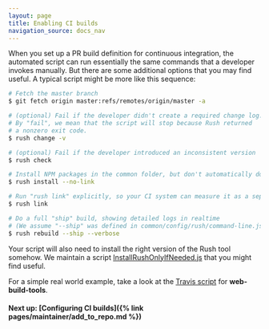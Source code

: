 ```yaml
---
layout: page
title: Enabling CI builds
navigation_source: docs_nav
---
```


When you set up a PR build definition for continuous integration, the automated script can run essentially the same commands that a developer invokes manually.  But there are some additional options that you may find useful.  A typical script might be more like this sequence:

```sh
# Fetch the master branch
$ git fetch origin master:refs/remotes/origin/master -a

# (optional) Fail if the developer didn't create a required change log.
# By "fail", we mean that the script will stop because Rush returned
# a nonzero exit code.
$ rush change -v

# (optional) Fail if the developer introduced an inconsistent version
$ rush check

# Install NPM packages in the common folder, but don't automatically do "rush link"
$ rush install --no-link

# Run "rush link" explicitly, so your CI system can measure it as a separate step
$ rush link

# Do a full "ship" build, showing detailed logs in realtime
# (We assume "--ship" was defined in common/config/rush/command-line.json)
$ rush rebuild --ship --verbose
```

Your script will also need to install the right version of the Rush tool somehow.  We maintain a script [InstallRushOnlyIfNeeded.js](https://github.com/Microsoft/web-build-tools/blob/master/common/scripts/InstallRushOnlyIfNeeded.js) that you might find useful.

For a simple real world example, take a look at the [Travis script](https://github.com/Microsoft/web-build-tools/blob/master/.travis.yml) for **web-build-tools**.

#### Next up: [Configuring CI builds]({% link pages/maintainer/add_to_repo.md %})
